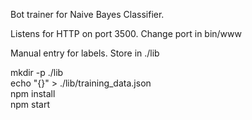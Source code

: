Bot trainer for Naive Bayes Classifier.

Listens for HTTP on port 3500.  Change port in bin/www

Manual entry for labels.  Store in ./lib

mkdir -p ./lib  
echo "{}" > ./lib/training_data.json  
npm install  
npm start  
